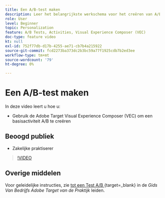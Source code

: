 ```yaml
---
title: Een A/B-test maken
description: Leer het belangrijkste werkschema voor het creëren van A/B activiteiten in  [!DNL Adobe Target]. Creeer een basisactiviteit A/B gebruikend Visual Experience Composer (VEC).
role: User
level: Beginner
topic: Personalization
feature: A/B Tests, Activities, Visual Experience Composer (VEC)
doc-type: feature video
kt: null
exl-id: 752f77db-d17b-4255-ae71-cb7b4a215922
source-git-commit: fcd2273ba373dc2b3bc59a77f1925cdb7b2ed3ee
workflow-type: tm+mt
source-wordcount: '79'
ht-degree: 0%

---
```


# Een A/B-test maken

In deze video leert u hoe u:

* Gebruik de Adobe Target Visual Experience Composer (VEC) om een basisactiviteit A/B te creëren

## Beoogd publiek

* Zakelijke praktiserer

>[!VIDEO](https://video.tv.adobe.com/v/17391/?quality=12)

## Overige middelen

Voor geleidelijke instructies, zie [ tot een Test A/B ](https://experienceleague.adobe.com/docs/target/using/activities/abtest/create/test-create-ab.html) {target=_blank} in de *Gids Van Bedrijfs Adobe Target van de Praktijk* leiden.
